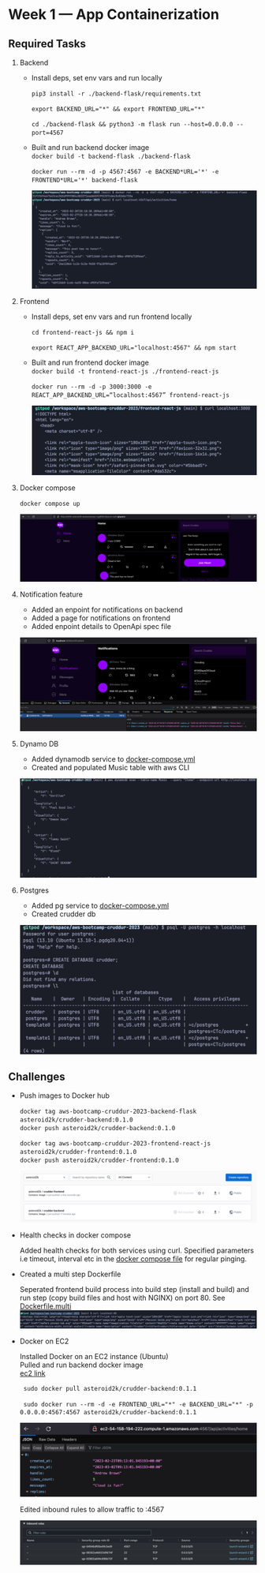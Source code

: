 # Week 1 — App Containerization

## Required Tasks

1. Backend

   - Install deps, set env vars and run locally

     `pip3 install -r ./backend-flask/requirements.txt`

     `export BACKEND_URL="*" && export FRONTEND_URL="*"`

     `cd ./backend-flask && python3 -m flask run --host=0.0.0.0 --port=4567`

   - Built and run backend docker image  
     `docker build -t backend-flask ./backend-flask`

     `docker run --rm -d -p 4567:4567 -e BACKEND*URL='*' -e FRONTEND*URL='*' backend-flask`

     ![architectural diagram](assets/week1/local_backend.png)

2. Frontend

   - Install deps, set env vars and run frontend locally

     `cd frontend-react-js && npm i`

     `export REACT_APP_BACKEND_URL="localhost:4567" && npm start`

   - Built and run frontend docker image  
     `docker build -t frontend-react-js ./frontend-react-js`

     `docker run --rm -d -p 3000:3000 -e REACT_APP_BACKEND_URL=“localhost:4567” frontend-react-js`

     ![architectural diagram](assets/week1/local_frontend.png)

3. Docker compose

   `docker compose up`

   ![architectural diagram](assets/week1/exposed_stack.png)

4. Notification feature

   - Added an enpoint for notifications on backend
   - Added a page for notifications on frontend
   - Added enpoint details to OpenApi spec file

   ![notification feature](assets/week1/notification_feature.png)

5. Dynamo DB

   - Added dynamodb service to [docker-compose.yml](/docker-compose.yml)
   - Created and populated Music table with aws CLI

   ![local dynamodb](assets/week1/local_dynamodb.png)

6. Postgres

   - Added pg service to [docker-compose.yml](/docker-compose.yml)
   - Created crudder db

   ![pg](assets/week1/pg.png)

## Challenges

- Push images to Docker hub

  `docker tag aws-bootcamp-cruddur-2023-backend-flask asteroid2k/crudder-backend:0.1.0`  
  `docker push asteroid2k/crudder-backend:0.1.0`

  `docker tag aws-bootcamp-cruddur-2023-frontend-react-js asteroid2k/crudder-frontend:0.1.0`  
  `docker push asteroid2k/crudder-frontend:0.1.0`

  ![architectural diagram](assets/week1/dockerhub_images.png)

- Health checks in docker compose

  Added health checks for both services using curl. Specified parameters i.e timeout, interval etc in the [docker compose file](/docker-compose.yml) for regular pinging.

- Created a multi step Dockerfile

  Seperated frontend build process into build step (install and build) and run step (copy build files and host with NGINX) on port 80. See [Dockerfile.multi](/frontend-react-js/Dockerfile.multi)  
  ![architectural diagram](assets/week1/multi_step.png)

- Docker on EC2

  Installed Docker on an EC2 instance (Ubuntu)  
  Pulled and run backend docker image  
  [ec2 link](http://ec2-54-158-194-222.compute-1.amazonaws.com:4567/api/activities/home)

  ```
   sudo docker pull asteroid2k/crudder-backend:0.1.1

   sudo docker run --rm -d -e FRONTEND_URL="*" -e BACKEND_URL="*" -p 0.0.0.0:4567:4567 asteroid2k/crudder-backend:0.1.1

  ```

  ![ec2 docker](assets/week1/ec2_docker.png)

  Edited inbound rules to allow traffic to :4567

  ![ec2 docker SG](assets/week1/ec2_docker_sg.png)
